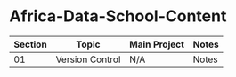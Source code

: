 # Africa-Data-School-Content

| Section | Topic | Main Project | Notes |
|---------|-------|--------------|-------|
| 01 | Version Control | N/A | Notes |

